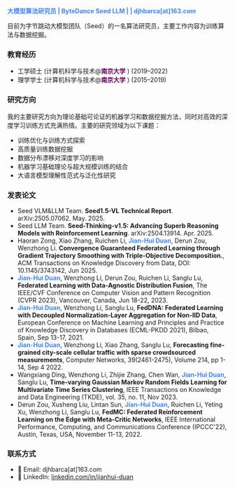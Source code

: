 <span style="color: #4285F4;"><b>大模型算法研究员 | ByteDance Seed LLM | | djhbarca[at]163.com</b></span>  

目前为字节跳动大模型团队（Seed）的一名算法研究员，主要工作内容为训练算法与数据挖掘。

### 教育经历  
- 工学硕士 (计算机科学与技术@<span style="color:rgb(106, 0, 95);"><b>南京大学</b></span> ) (2019–2022)  
- 理学学士 (计算机科学与技术@<span style="color:rgb(106, 0, 95);"><b>南京大学</b></span> ) (2015–2019)  

### 研究方向
我的主要研究方向为理论基础可论证的机器学习和数据挖掘方法，同时对高效的深度学习训练方式充满热情。主要的研究领域为以下课题：
- 训练优化与训练方式探索
- 高质量训练数据挖掘
- 数据分布漂移对深度学习的影响
- 机器学习基础理论与超大规模训练的结合
- 大语言模型理解性范式与泛化性研究

### 发表论文
- Seed VLM&LLM Team. **Seed1.5-VL Technical Report**. arXiv:2505.07062. May. 2025.
- Seed LLM Team. **Seed-Thinking-v1.5: Advancing Superb Reasoning Models with Reinforcement Learning**. arXiv:2504.13914. Apr. 2025.
- Haoran Zong, Xiao Zhang, Ruichen Li, <span style="color: #4285F4;"><b>Jian-Hui Duan</b></span>, Derun Zou, Wenzhong Li. <b>Convergence Guaranteed Federated Learning through Gradient Trajectory Smoothing with Triple-Objective Decomposition.</b>, ACM Transactions on Knowledge Discovery from Data, DOI: 10.1145/3743142, Jun 2025.
- <span style="color: #4285F4;"><b>Jian-Hui Duan</b></span>, Wenzhong Li, Derun Zou, Ruichen Li, Sanglu Lu, <b>Federated Learning with Data-Agnostic Distribution Fusion</b>, The IEEE/CVF Conference on Computer Vision and Pattern Recognition (CVPR 2023), Vancouver, Canada, Jun 18-22, 2023.
- <span style="color: #4285F4;"><b>Jian-Hui Duan</b></span>, Wenzhong Li, Sanglu Lu, <b>FedDNA: Federated Learning with Decoupled Normalization-Layer Aggregation for Non-IID Data</b>, European Conference on Machine Learning and Principles and Practice of Knowledge Discovery in Databases (ECML-PKDD 2021), Bilbao, Spain, Sep 13-17, 2021.
- <span style="color: #4285F4;"><b>Jian-Hui Duan</b></span>, Wenzhong Li, Xiao Zhang, Sanglu Lu, <b>Forecasting fine-grained city-scale cellular traffic with sparse crowdsourced measurements</b>, Computer Networks, 39(2461-2475), Volume 214, pp 1-14, Sep 4 2022.
- Wangxiang Ding, Wenzhong Li, Zhijie Zhang, Chen Wan, <span style="color: #4285F4;"><b>Jian-Hui Duan</b></span>, Sanglu Lu, <b>Time-varying Gaussian Markov Random Fields Learning for Multivariate Time Series Clustering</b>, IEEE Transactions on Knowledge and Data Engineering (TKDE), vol. 35, no. 11, Nov 2023.
- Derun Zou, Xusheng Liu, Lintan Sun, <span style="color: #4285F4;"><b>Jian-Hui Duan</b></span>, Ruichen Li, Yeting Xu, Wenzhong Li, Sanglu Lu, <b>FedMC: Federated Reinforcement Learning on the Edge with Meta-Critic Networks</b>, IEEE International Performance, Computing, and Communications Conference (IPCCC'22), Austin, Texas, USA, November 11-13, 2022.

### 联系方式
- 📧 Email: djhbarca[at]163.com
- 🔗 LinkedIn: [linkedin.com/in/jianhui-duan](https://www.linkedin.com/in/jianhui-duan-88824a125/) 
